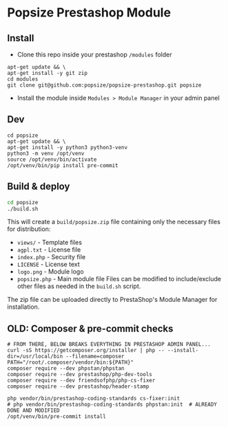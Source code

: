 # Popsize Prestashop Module

## Install
- Clone this repo inside your prestashop `/modules` folder
```
apt-get update && \
apt-get install -y git zip
cd modules
git clone git@github.com:popsize/popsize-prestashop.git popsize
```
- Install the module inside `Modules > Module Manager` in your admin panel

## Dev
```
cd popsize
apt-get update && \
apt-get install -y python3 python3-venv
python3 -m venv /opt/venv
source /opt/venv/bin/activate
/opt/venv/bin/pip install pre-commit
```

## Build & deploy

```bash
cd popsize
./build.sh
```

This will create a `build/popsize.zip` file containing only the necessary files for distribution:
- `views/` - Template files
- `agpl.txt` - License file
- `index.php` - Security file
- `LICENSE` - License text
- `logo.png` - Module logo
- `popsize.php` - Main module file
Files can be modified to include/exclude other files as needed in the `build.sh` script.

The zip file can be uploaded directly to PrestaShop's Module Manager for installation.

## OLD: Composer & pre-commit checks
```
# FROM THERE, BELOW BREAKS EVERYTHING IN PRESTASHOP ADMIN PANEL...
curl -sS https://getcomposer.org/installer | php -- --install-dir=/usr/local/bin --filename=composer
PATH="/root/.composer/vendor/bin:${PATH}"
composer require --dev phpstan/phpstan
composer require --dev prestashop/php-dev-tools
composer require --dev friendsofphp/php-cs-fixer
composer require --dev prestashop/header-stamp

php vendor/bin/prestashop-coding-standards cs-fixer:init
# php vendor/bin/prestashop-coding-standards phpstan:init  # ALREADY DONE AND MODIFIED
/opt/venv/bin/pre-commit install
```
